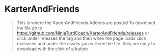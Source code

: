 # KarterAndFriends
>This is where the KarterAndFriends Addons are posted
>To download the file go to https://github.com/NinjaTurtlCoach/KarterAndFriends/releases
>or click under releases the tag and then when the page loads click realeases and under the assets you will see the file.
>they are easy to download with the click of a button
